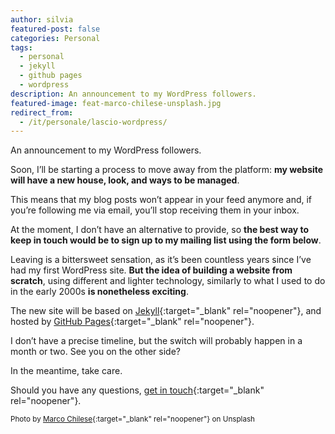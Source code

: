 ```yaml
---
author: silvia
featured-post: false
categories: Personal
tags:
  - personal
  - jekyll
  - github pages
  - wordpress
description: An announcement to my WordPress followers.
featured-image: feat-marco-chilese-unsplash.jpg
redirect_from:
  - /it/personale/lascio-wordpress/
---
```

An announcement to my WordPress followers.

Soon, I’ll be starting a process to move away from the platform: **my website will have a new house, look, and ways to be managed**.

<!--more-->

This means that my blog posts won’t appear in your feed anymore and, if you’re following me via email, you’ll stop receiving them in your inbox.

At the moment, I don’t have an alternative to provide, so **the best way to keep in touch would be to sign up to my mailing list using the form below**.

Leaving is a bittersweet sensation, as it’s been countless years since I’ve had my first WordPress site. **But the idea of building a website from scratch**, using different and lighter technology, similarly to what I used to do in the early 2000s **is nonetheless exciting**.

The new site will be based on [Jekyll](https://jekyllrb.com/){:target="_blank" rel="noopener"}, and hosted by [GitHub Pages](https://pages.github.com/){:target="_blank" rel="noopener"}.

I don’t have a precise timeline, but the switch will probably happen in a month or two. See you on the other side?

In the meantime, take care.

Should you have any questions, [get in touch](https://silviamaggidesign.com/get-in-touch-silviamaggi/){:target="_blank" rel="noopener"}.

<small>Photo by [Marco Chilese](https://unsplash.com/@chmarco){:target="_blank" rel="noopener"} on Unsplash</small>
